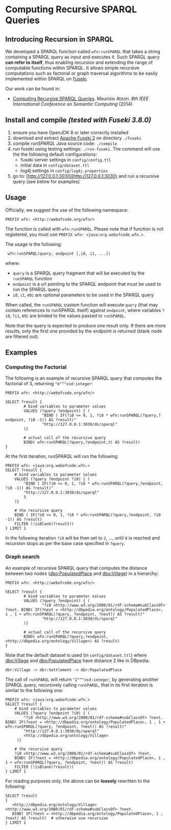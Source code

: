 Computing Recursive SPARQL Queries
==================================

Introducing Recursion in SPARQL
-------------------------------

We developed a SPARQL function called `wfn:runSPARQL` that takes a string containing a SPARQL query as input and executes it.
Such SPARQL query **can refer to itself**, thus enabling recursion and extending the range of computable functions within SPARQL.
It allows simple recursive computations such as factorial or graph traversal algorithms to be easily implemented within SPARQL on [Fuseki](https://jena.apache.org/documentation/fuseki2/).

Our work can be found in: 

 * [Computing Recursive SPARQL Queries](https://doi.org/10.1109/ICSC.2014.54). Maurizio Atzori. _8th IEEE International Conference on Semantic Computing_ (2014)




Install and compile *(tested with Fuseki 3.8.0)*
-------------------
1. ensure you have OpenJDK 8 or later correctly installed
2. download and extract [Apache Fuseki 2](https://jena.apache.org/download/#apache-jena-fuseki) on directory `./fuseki`
3. compile *runSPARQL* Java source code: `./compile`
4. run fuseki using testing settings: `./run-fuseki`. The command will use the the following default configurations:
    - fuseki server settings in `config/config.ttl` 
    - initial data in `config/dataset.ttl` 
    - log4j settings in `config/log4j.properties`
5. go to: [http://127.0.0.1:3030](http://127.0.0.1:3030) and run a recursive query (see below for examples)


Usage
-----
Officially, we suggest the use of the following namespace:

    PREFIX wfn: <http://webofcode.org/wfn/>

The function is called with `wfn:runSPARQL`. Please note that if function is not registered, you must use `PREFIX wfn: <java:org.webofcode.wfn.>`.

The usage is the following:

     wfn:runSPARQL(query, endpoint [,i0, i1, ...])
     
where: 
  - `query` is a SPARQL query fragment that will be executed by the `runSPARQL` function
  - `endpoint` is a url pointing to the SPARQL endpoint that must be used to run the SPARQL query
  - `i0`, `i1`, etc are optional parameters to be used in the SPARQL query 


When called, the `runSPARQL` custom function will execute `query` (that may contain references to runSPARQL itself) against `endpoint`, where variables `?i0`, `?i1`, etc are binded to the values passed to `runSPARQL`.

Note that the query is expected to produce one result only. If there are more results, only the first one provided by the endpoint is returned (blank node are filtered out).

Examples
--------

### Computing the Factorial
The following is an example of recursive SPARQL query that computes the factorial of 3, returning `"6"^^xsd:integer`: 

    PREFIX wfn: <http://webofcode.org/wfn/> 

    SELECT ?result { 
            # bind variables to parameter values 
            VALUES (?query ?endpoint) { ( 
                    "BIND ( IF(?i0 <= 0, 1, ?i0 * wfn:runSPARQL(?query,?endpoint, ?i0 -1)) AS ?result)" 
                    "http://127.0.0.1:3030/ds/sparql"
            )}
       
            # actual call of the recursive query 
            BIND( wfn:runSPARQL(?query,?endpoint,3) AS ?result)
    }


At the first iteration, runSPARQL will run the following:

    PREFIX wfn: <java:org.webofcode.wfn.>
    SELECT ?result {
        # bind variables to parameter values
        VALUES (?query ?endpoint ?i0) { (
            "BIND ( IF(?i0 <= 0, 1, ?i0 * wfn:runSPARQL(?query,?endpoint, ?i0 -1)) AS ?result)"
            "http://127.0.0.1:3030/ds/sparql"
            3
        )}
        
        # the recursive query
        BIND ( IF(?i0 <= 0, 1, ?i0 * wfn:runSPARQL(?query,?endpoint, ?i0 -1)) AS ?result)
        FILTER (!isBlank(?result))
    } LIMIT 1

In the following iteration `?i0` will be then set to `2`, ..., until `0` is reached and recursion stops as per the base case specified in `?query`.


### Graph search
An example of recursive SPARQL query that computes the distance between two nodes ([dbo:PopulatedPlace](http://dbpedia.org/ontology/PopulatedPlace) and [dbo:Village](http://dbpedia.org/ontology/Village)) in a hierarchy: 

```
PREFIX wfn: <http://webofcode.org/wfn/>

SELECT ?result { 
        # bind variables to parameter values 
        VALUES (?query ?endpoint) { ( 
                "?i0 <http://www.w3.org/2000/01/rdf-schema#subClassOf> ?next. BIND( IF(?next = <http://dbpedia.org/ontology/PopulatedPlace>, 1 , 1 + wfn:runSPARQL(?query, ?endpoint, ?next)) AS ?result)" 
                "http://127.0.0.1:3030/ds/sparql"
        )}
   
        # actual call of the recursive query 
        BIND( wfn:runSPARQL(?query,?endpoint, <http://dbpedia.org/ontology/Village>) AS ?result)
} 
```

Note that the default dataset is used (in `config/dataset.ttl`) where [dbo:Village](http://dbpedia.org/ontology/Village) and [dbo:PopulatedPlace](http://dbpedia.org/ontology/PopulatedPlace) have distance 2 like in DBpedia: 

    dbr:Village -> dbr:Settlement -> dbr:PopulatedPlace

The call of `runSPARQL` will return `"2"^^xsd:integer`, by generating another SPARQL query, recursively calling `runSPARQL`, that in its first iteration is similar to the following one:

    PREFIX wfn: <java:org.webofcode.wfn.>
    SELECT ?result {
        # bind variables to parameter values
        VALUES (?query ?endpoint ?i0) { (
            "?i0 <http://www.w3.org/2000/01/rdf-schema#subClassOf> ?next. BIND( IF(?next = <http://dbpedia.org/ontology/PopulatedPlace>, 1 , 1 + wfn:runSPARQL(?query, ?endpoint, ?next)) AS ?result)"
            "http://127.0.0.1:3030/ds/sparql"
            <http://dbpedia.org/ontology/Village>
         )}
        
        # the recursive query
        ?i0 <http://www.w3.org/2000/01/rdf-schema#subClassOf> ?next. 
        BIND( IF(?next = <http://dbpedia.org/ontology/PopulatedPlace>, 1 , 1 + wfn:runSPARQL(?query, ?endpoint, ?next)) AS ?result)
        FILTER (!isBlank(?result))
    } LIMIT 1


For reading purposes only, the above can be **loosely** rewritten to the following:

    SELECT ?result 
    { 
       <http://dbpedia.org/ontology/Village> <http://www.w3.org/2000/01/rdf-schema#subClassOf> ?next. 
       BIND( IF(?next = <http://dbpedia.org/ontology/PopulatedPlace>, 1 , ?next) AS ?result)  # otherwise use recursion
    } LIMIT 1


